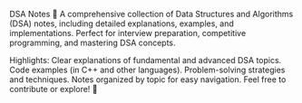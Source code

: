 
DSA Notes 📘
A comprehensive collection of Data Structures and Algorithms (DSA) notes, including detailed explanations, examples, and implementations. Perfect for interview preparation, competitive programming, and mastering DSA concepts.

Highlights:
Clear explanations of fundamental and advanced DSA topics.
Code examples (in C++ and other languages).
Problem-solving strategies and techniques.
Notes organized by topic for easy navigation.
Feel free to contribute or explore! 🚀

